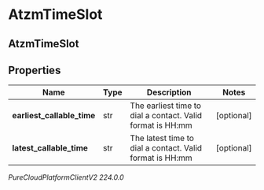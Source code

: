 # AtzmTimeSlot

## AtzmTimeSlot

## Properties

|Name | Type | Description | Notes|
|------------ | ------------- | ------------- | -------------|
| **earliest_callable_time** | str | The earliest time to dial a contact. Valid format is HH:mm | [optional] |
| **latest_callable_time** | str | The latest time to dial a contact. Valid format is HH:mm | [optional] |



_PureCloudPlatformClientV2 224.0.0_
